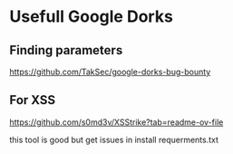 # Usefull Google Dorks

## Finding parameters
https://github.com/TakSec/google-dorks-bug-bounty

## For XSS
https://github.com/s0md3v/XSStrike?tab=readme-ov-file

this tool is good but get issues in install requerments.txt